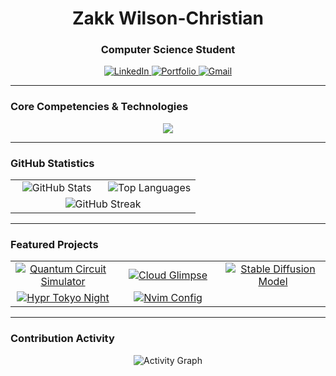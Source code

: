 <div align="center">
  <h1>Zakk Wilson-Christian</h1>
  <h3>Computer Science Student</h3>
</div>

<div align="center">
  <a href="www.linkedin.com/in/zakk-wilson-christian">
    <img src="https://img.shields.io/badge/LinkedIn-0077B5?style=for-the-badge&logo=linkedin&logoColor=white" alt="LinkedIn"/>
  </a>
  <a href="[YOUR_PORTFOLIO_URL]">
    <img src="https://img.shields.io/badge/Portfolio-0079D3?style=for-the-badge&logo=google-chrome&logoColor=white" alt="Portfolio"/>
  </a>
  <a href="mailto:zakkwilsonchristian@gmail.com">
    <img src="https://img.shields.io/badge/Gmail-D14836?style=for-the-badge&logo=gmail&logoColor=white" alt="Gmail"/>
  </a>
</div>

---

### Core Competencies & Technologies

<p align="center">
  <a href="https://skillicons.dev">
    <img src="https://skillicons.dev/icons?i=python,java,c,cpp,go,js,cs,grafana,aws,azure,github,githubactions,cmake,arch,dotnet,pytorch,react,mysql,mongodb,sqlite,docker,git,linux,windows,jira&perline=10" />
  </a>
</p>

---

### GitHub Statistics

<div align="center">
  <table width="100%">
    <tr>
      <td width="50%" align="center">
        <img src="https://github-readme-stats.vercel.app/api?username=SegusFaultise&show_icons=true&theme=tokyonight&hide_border=true&title_color=0079D3&icon_color=0079D3&text_color=99B1C3&bg_color=161622" alt="GitHub Stats"/>
      </td>
      <td width="50%" align="center">
        <img src="https://github-readme-stats.vercel.app/api/top-langs/?username=SegusFaultise&layout=compact&theme=tokyonight&hide_border=true&title_color=0079D3&icon_color=0079D3&text_color=99B1C3&bg_color=161622&langs_count=8&hide=html,css,scss" alt="Top Languages"/>
      </td>
    </tr>
    <tr>
      <td colspan="2" align="center">
        <img src="https://github-readme-streak-stats.herokuapp.com/?user=SegusFaultise&theme=tokyonight&hide_border=true&background=161622&stroke=0079D3&ring=0079D3&fire=0079D3&currStreakNum=99B1C3&sideNums=99B1C3&currStreakLabel=99B1C3&sideLabels=99B1C3&dates=99B1C3" alt="GitHub Streak"/>
      </td>
    </tr>
  </table>
</div>

---

### Featured Projects

<div align="center">
  <table width="100%">
    <tr>
      <td width="33%" align="center">
        <a href="https://github.com/SegusFaultise/quantum-circuit-simulator">
          <img src="https://github-readme-stats.vercel.app/api/pin/?username=SegusFaultise&repo=quantum-circuit-simulator&theme=tokyonight&hide_border=true&title_color=0079D3&icon_color=0079D3&text_color=99B1C3&bg_color=161622" alt="Quantum Circuit Simulator"/>
        </a>
      </td>
      <td width="33%" align="center">
        <a href="https://github.com/SegusFaultise/cloud-glimpse">
          <img src="https://github-readme-stats.vercel.app/api/pin/?username=SegusFaultise&repo=cloud-glimpse&theme=tokyonight&hide_border=true&title_color=0079D3&icon_color=0079D3&text_color=99B1C3&bg_color=161622" alt="Cloud Glimpse"/>
        </a>
      </td>
      <td width="33%" align="center">
         <a href="https://github.com/SegusFaultise/stable-diffusion-model">
          <img src="https://github-readme-stats.vercel.app/api/pin/?username=SegusFaultise&repo=stable-diffusion-model&theme=tokyonight&hide_border=true&title_color=0079D3&icon_color=0079D3&text_color=99B1C3&bg_color=161622" alt="Stable Diffusion Model"/>
        </a>
      </td>
    </tr>
    <tr>
      <td width="33%" align="center">
        <a href="https://github.com/SegusFaultise/hypr-tokyo-night">
          <img src="https://github-readme-stats.vercel.app/api/pin/?username=SegusFaultise&repo=hypr-tokyo-night&theme=tokyonight&hide_border=true&title_color=0079D3&icon_color=0079D3&text_color=99B1C3&bg_color=161622" alt="Hypr Tokyo Night"/>
        </a>
      </td>
      <td width="33%" align="center">
        <a href="https://github.com/SegusFaultise/nvim">
          <img src="https://github-readme-stats.vercel.app/api/pin/?username=SegusFaultise&repo=nvim&theme=tokyonight&hide_border=true&title_color=0079D3&icon_color=0079D3&text_color=99B1C3&bg_color=161622" alt="Nvim Config"/>
        </a>
      </td>
      <td width="33%" align="center">
        </td>
    </tr>
  </table>
</div>

---

### Contribution Activity

<div align="center">
  <img src="https://github-readme-activity-graph.vercel.app/graph?username=SegusFaultise&theme=github-compact&hide_border=true&color=0079D3&line=0079D3&point=ffffff&area=true&bg_color=161622" alt="Activity Graph"/>
</div>
